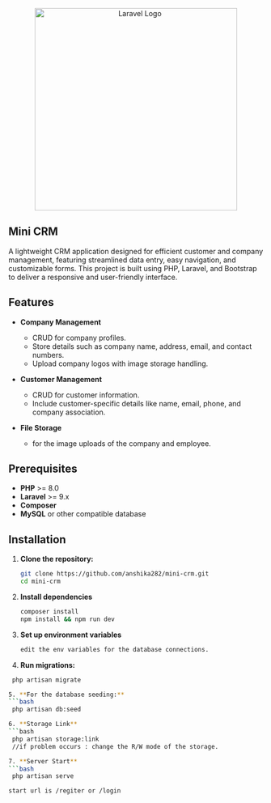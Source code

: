 <p align="center"><a href="https://laravel.com" target="_blank"><img src="https://raw.githubusercontent.com/laravel/art/master/logo-lockup/5%20SVG/2%20CMYK/1%20Full%20Color/laravel-logolockup-cmyk-red.svg" width="400" alt="Laravel Logo"></a></p>

## Mini CRM 

A lightweight CRM application designed for efficient customer and company management, featuring streamlined data entry, easy navigation, and customizable forms. This project is built using PHP, Laravel, and Bootstrap to deliver a responsive and user-friendly interface. 

## Features
- **Company Management**  
  - CRUD for company profiles.
  - Store details such as company name, address, email, and contact numbers.
  - Upload company logos with image storage handling.

- **Customer Management**  
  - CRUD for customer information.
  - Include customer-specific details like name, email, phone, and company association.

- **File Storage**
  - for the image uploads of the company and employee.  


## Prerequisites

- **PHP** >= 8.0
- **Laravel** >= 9.x
- **Composer**
- **MySQL** or other compatible database


## Installation

1. **Clone the repository:**
   ```bash
   git clone https://github.com/anshika282/mini-crm.git
   cd mini-crm

2. **Install dependencies**
   ```bash
   composer install
   npm install && npm run dev

3. **Set up environment variables**
   ```bash
   edit the env variables for the database connections.

4. **Run migrations:**
  ```bash
   php artisan migrate

5. **For the database seeding:**
  ```bash
   php artisan db:seed

6. **Storage Link**
  ```bash
   php artisan storage:link
   //if problem occurs : change the R/W mode of the storage.

7. **Server Start**
  ```bash
   php artisan serve

start url is /regiter or /login





